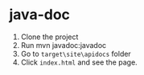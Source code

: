 # java-doc

1. Clone the project
2. Run mvn javadoc:javadoc
3. Go to `target\site\apidocs` folder
4. Click `index.html` and see the page.
